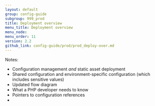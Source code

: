 ```yaml
---
layout: default
group: config-guide
subgroup: 999_prod
title: Deployment overview
menu_title: Deployment overview
menu_node: 
menu_order: 11
version: 2.2
github_link: config-guide/prod/prod_deploy-over.md
---
```


Notes:

*	Configuration management _and_ static asset deployment
*	Shared configuration and environment-specific configuration (which includes sensitive values)
*	Updated flow diagram
*	What a PHP developer needs to know
*	Pointers to configuration references
*	
